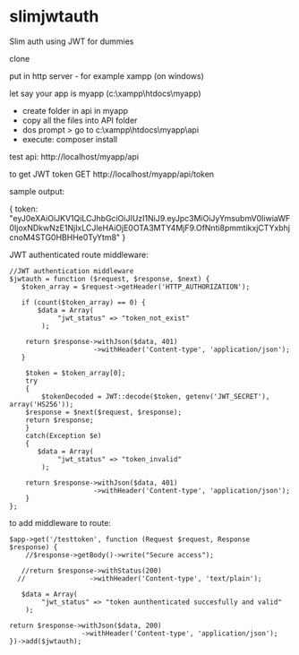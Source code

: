 # slimjwtauth
Slim auth using JWT for dummies

clone

put in http server - for example xampp (on windows)

let say your app is myapp (c:\xampp\htdocs\myapp)
- create folder in api in myapp
- copy all the files into API folder
- dos prompt > go to c:\xampp\htdocs\myapp\api
- execute: composer install

test api:
http://localhost/myapp/api

to get JWT token
GET http://localhost/myapp/api/token 

sample output:

{
token: "eyJ0eXAiOiJKV1QiLCJhbGciOiJIUzI1NiJ9.eyJpc3MiOiJyYmsubmV0IiwiaWF0IjoxNDkwNzE1NjIxLCJleHAiOjE0OTA3MTY4MjF9.OfNnti8pmmtikxjCTYxbhjcnoM4STG0HBHHe0TyYtm8"
}

JWT authenticated route middleware:

	//JWT authentication middleware
	$jwtauth = function ($request, $response, $next) {
	   $token_array = $request->getHeader('HTTP_AUTHORIZATION');

	   if (count($token_array) == 0) {
		   $data = Array(
				"jwt_status" => "token_not_exist"
			);	

	   	return $response->withJson($data, 401)
                         ->withHeader('Content-type', 'application/json');  				   	
	   }

		$token = $token_array[0];
    	try
    	{
    		$tokenDecoded = JWT::decode($token, getenv('JWT_SECRET'), array('HS256'));
	   	$response = $next($request, $response);
	   	return $response;    		
		}
		catch(Exception $e)
		{
		   $data = Array(
				"jwt_status" => "token_invalid"
			);	

	   	return $response->withJson($data, 401)
                         ->withHeader('Content-type', 'application/json');
		}		
	};


 to add middleware to route:
 
 	$app->get('/testtoken', function (Request $request, Response $response) {	
		//$response->getBody()->write("Secure access");

	   //return $response->withStatus(200)
      //                ->withHeader('Content-type', 'text/plain');

	   $data = Array(
			"jwt_status" => "token aunthenticated succesfully and valid"
		);	

   	return $response->withJson($data, 200)
                      ->withHeader('Content-type', 'application/json');      
	})->add($jwtauth);
